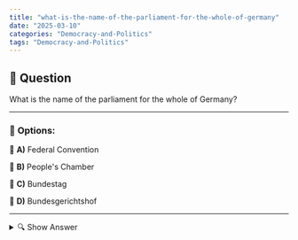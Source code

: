 ```yaml
---
title: "what-is-the-name-of-the-parliament-for-the-whole-of-germany"
date: "2025-03-10"
categories: "Democracy-and-Politics"
tags: "Democracy-and-Politics"
---
```


## 📌 **Question**

What is the name of the parliament for the whole of Germany?



---

### 📝 **Options:**

🔘 **A)** Federal Convention

🔘 **B)** People's Chamber

🔘 **C)** Bundestag

🔘 **D)** Bundesgerichtshof

---

<details>
  <summary>🔍 Show Answer</summary>

  <p>
💡  <b>Correct Answer:</b>  c
  </p>
  <p>
    📖<b>Explanation:</b>
    In Germany, the parliament is the central institution for legislation at the federal level. The **Bundestag** is the regular parliament in which members of parliament are represented and conduct debates. The **Federal Convention** meets only to elect the President. The **People's Chamber** was the parliament of the GDR before reunification. The Federal Court of Justice, on the other hand, is the highest court and not a parliament. 

These differences help to understand which body takes on the main legislative role throughout Germany.
  </p>
</details>
